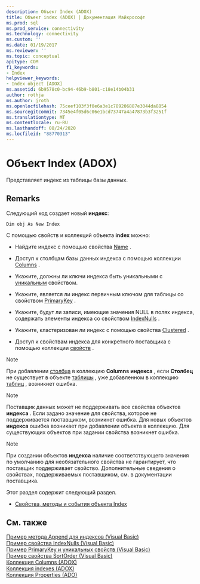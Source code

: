 ```yaml
---
description: Объект Index (ADOX)
title: Объект index (ADOX) | Документация Майкрософт
ms.prod: sql
ms.prod_service: connectivity
ms.technology: connectivity
ms.custom: ''
ms.date: 01/19/2017
ms.reviewer: ''
ms.topic: conceptual
apitype: COM
f1_keywords:
- Index
helpviewer_keywords:
- Index object [ADOX]
ms.assetid: 6b9578c0-bc94-46b9-b801-c18e14b04b31
author: rothja
ms.author: jroth
ms.openlocfilehash: 75ceef103f3f0e6a3e1c789206887e3044da8854
ms.sourcegitcommit: 7345e4f05d6c06e1bcd73747a4a47873b3f3251f
ms.translationtype: MT
ms.contentlocale: ru-RU
ms.lasthandoff: 08/24/2020
ms.locfileid: "88770313"
---
```

# <a name="index-object-adox"></a>Объект Index (ADOX)
Представляет индекс из таблицы базы данных.  
  
## <a name="remarks"></a>Remarks  
 Следующий код создает новый **индекс**:  
  
```  
Dim obj As New Index  
```  
  
 С помощью свойств и коллекций объекта **index** можно:  
  
-   Найдите индекс с помощью свойства [Name](./name-property-adox.md) .  
  
-   Доступ к столбцам базы данных индекса с помощью коллекции [Columns](./columns-collection-adox.md) .  
  
-   Укажите, должны ли ключи индекса быть уникальными с [уникальным](./unique-property-adox.md) свойством.  
  
-   Укажите, является ли индекс первичным ключом для таблицы со свойством [PrimaryKey](./primarykey-property-adox.md) .  
  
-   Укажите, будут ли записи, имеющие значения NULL в полях индекса, содержать элементы индекса со свойством [IndexNulls](./indexnulls-property-adox.md) .  
  
-   Укажите, кластеризован ли индекс с помощью свойства [Clustered](./clustered-property-adox.md) .  
  
-   Доступ к свойствам индекса для конкретного поставщика с помощью коллекции [свойств](../ado-api/properties-collection-ado.md) .  
  
> [!NOTE]
>  При добавлении [столбца](./column-object-adox.md) в коллекцию **Columns** **индекса** , если **Столбец** не существует в объекте [таблицы](./table-object-adox.md) , уже добавленном в коллекцию [таблиц](./tables-collection-adox.md) , возникнет ошибка.  
  
> [!NOTE]
>  Поставщик данных может не поддерживать все свойства объектов **индекса** . Если задано значение для свойства, которое не поддерживается поставщиком, возникнет ошибка. Для новых объектов **индекса** ошибка возникает при добавлении объекта в коллекцию. Для существующих объектов при задании свойства возникнет ошибка.  
  
> [!NOTE]
>  При создании объектов **индекса** наличие соответствующего значения по умолчанию для необязательного свойства не гарантирует, что поставщик поддерживает свойство. Дополнительные сведения о свойствах, поддерживаемых поставщиком, см. в документации поставщика.  
  
 Этот раздел содержит следующий раздел.  
  
-   [Свойства, методы и события объекта Index](./index-object-properties-methods-and-events.md)  
  
## <a name="see-also"></a>См. также  
 [Пример метода Append для индексов (Visual Basic)](./indexes-append-method-example-vb.md)   
 [Пример свойства IndexNulls (Visual Basic)](./indexnulls-property-example-vb.md)   
 [Пример PrimaryKey и уникальных свойств (Visual Basic)](./primarykey-and-unique-properties-example-vb.md)   
 [Пример свойства SortOrder (Visual Basic)](./sortorder-property-example-vb.md)   
 [Коллекция Columns (ADOX)](./columns-collection-adox.md)   
 [Коллекция indexes (ADOX)](./indexes-collection-adox.md)   
 [Коллекция Properties (ADO)](../ado-api/properties-collection-ado.md)